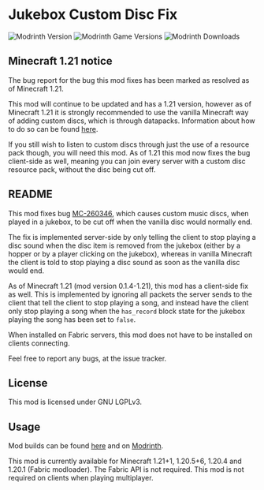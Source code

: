 # Jukebox Custom Disc Fix

![Modrinth Version](https://img.shields.io/modrinth/v/NtPNF0D7?logo=modrinth&color=008800)
![Modrinth Game Versions](https://img.shields.io/modrinth/game-versions/NtPNF0D7?logo=modrinth&color=008800)
![Modrinth Downloads](https://img.shields.io/modrinth/dt/NtPNF0D7?logo=modrinth&color=008800)

## Minecraft 1.21 notice

The bug report for the bug this mod fixes has been marked as resolved as of Minecraft 1.21.

This mod will continue to be updated and has a 1.21 version, however as of Minecraft 1.21 it is
strongly recommended to use the vanilla Minecraft way of adding custom discs, which is through datapacks.
Information about how to do so can be found [here](https://minecraft.wiki/w/Jukebox_song_definition).

If you still wish to listen to custom discs through just the use of a resource pack though, you will need this mod.
As of 1.21 this mod now fixes the bug client-side as well, meaning you can join every server with a custom disc resource pack, without the disc being cut off.

## README

This mod fixes bug [MC-260346](https://bugs.mojang.com/browse/MC-260346), which causes custom music
discs, when played in a jukebox, to be cut off when the vanilla disc would normally end.

The fix is implemented server-side by only telling the client to stop playing a disc sound when the disc item is removed 
from the jukebox (either by a hopper or by a player clicking on the jukebox), whereas in vanilla
Minecraft the client is told to stop playing a disc sound as soon as the vanilla disc would end.

As of Minecraft 1.21 (mod version 0.1.4-1.21), this mod has a client-side fix as well. This is implemented
by ignoring all packets the server sends to the client that tell the client to stop playing a song,
and instead have the client only stop playing a song when the `has_record` block state for the jukebox
playing the song has been set to `false`.

When installed on Fabric servers, this mod does not have to be installed on clients connecting.

Feel free to report any bugs, at the issue tracker.

## License

This mod is licensed under GNU LGPLv3.

## Usage

Mod builds can be found [here](https://github.com/eclipseisoffline/jukeboxcustomdiscfix/packages/2082474)
and on [Modrinth](https://modrinth.com/mod/jukebox-custom-disc-fix).

This mod is currently available for Minecraft 1.21+1, 1.20.5+6, 1.20.4 and 1.20.1 (Fabric modloader).
The Fabric API is not required. This mod is not required on clients when playing multiplayer.
